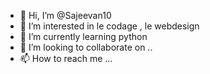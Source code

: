 - 👋 Hi, I’m @Sajeevan10
- 👀 I’m interested in  le codage , le webdesign
- 🌱 I’m currently learning  python 
- 💞️ I’m looking to collaborate on ..
- 📫 How to reach me ... 

<!---
Sajeevan10/Sajeevan10 is a ✨ special ✨ repository because its `README.md` (this file) appears on your GitHub profile.
You can click the Preview link to take a look at your changes.
--->
